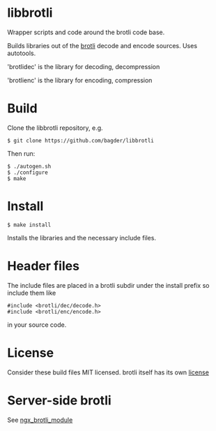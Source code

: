 # libbrotli

Wrapper scripts and code around the brotli code base.

Builds libraries out of the [brotli](https://github.com/google/brotli) decode
and encode sources. Uses autotools.

'brotlidec' is the library for decoding, decompression

'brotlienc' is the library for encoding, compression

# Build

Clone the libbrotli repository, e.g.

	$ git clone https://github.com/bagder/libbrotli

Then run:

	$ ./autogen.sh
	$ ./configure
	$ make

# Install

	$ make install

Installs the libraries and the necessary include files.

# Header files

The include files are placed in a brotli subdir under the install prefix so
include them like

	#include <brotli/dec/decode.h>
	#include <brotli/enc/encode.h>

in your source code.

# License

Consider these build files MIT licensed. brotli itself has its own
[license](https://github.com/google/brotli/blob/master/LICENSE)

# Server-side brotli

See [ngx_brotli_module](https://github.com/cloudflare/ngx_brotli_module)
